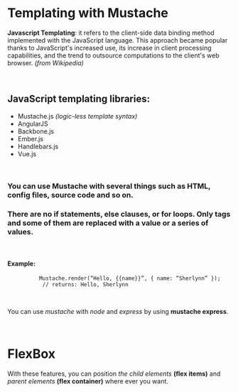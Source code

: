 # **Templating with Mustache**

**Javascript Templating**: it refers to the client-side data binding method implemented with the JavaScript language. This approach became popular thanks to JavaScript's increased use, its increase in client processing capabilities, and the trend to outsource computations to the client's web browser. *(from Wikipedia)*

<br>

## JavaScript templating libraries:
* Mustache.js *(logic-less template syntax)*
* AngularJS
* Backbone.js 
* Ember.js
* Handlebars.js 
* Vue.js

<br>

### You can use Mustache with several things such as HTML, config files, source code and so on. 
### There are no if statements, else clauses, or for loops. Only tags and some of them are replaced with a value or a series of values. 

<br>

#### Example: 
              Mustache.render(“Hello, {{name}}”, { name: “Sherlynn” });
               // returns: Hello, Sherlynn

<br>

You can use *mustache* with *node* and *express* by using **mustache express**. 

<br>

# FlexBox

With these features, you can position *the child elements* **(flex items)**
and *parent elements* **(flex container)** where ever you want.